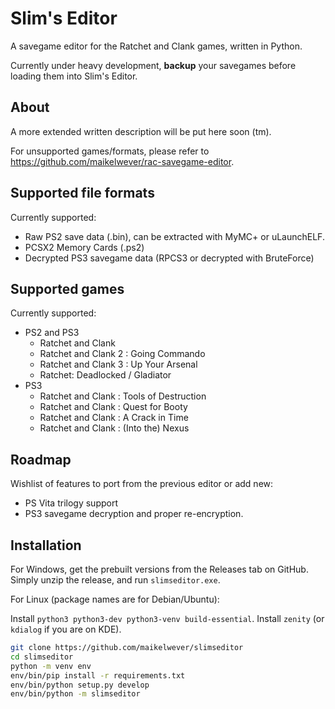 Slim's Editor
=============

A savegame editor for the Ratchet and Clank games, written in Python.

Currently under heavy development, **backup** your savegames before loading them into Slim's Editor.


About
-----

A more extended written description will be put here soon (tm).

For unsupported games/formats, please refer to https://github.com/maikelwever/rac-savegame-editor.


Supported file formats
----------------------

Currently supported:

 - Raw PS2 save data (.bin), can be extracted with MyMC+ or uLaunchELF.
 - PCSX2 Memory Cards (.ps2)
 - Decrypted PS3 savegame data (RPCS3 or decrypted with BruteForce)
 
 
Supported games
---------------

Currently supported:

 - PS2 and PS3
   - Ratchet and Clank
   - Ratchet and Clank 2 : Going Commando
   - Ratchet and Clank 3 : Up Your Arsenal
   - Ratchet: Deadlocked / Gladiator
 - PS3
   - Ratchet and Clank : Tools of Destruction
   - Ratchet and Clank : Quest for Booty
   - Ratchet and Clank : A Crack in Time
   - Ratchet and Clank : (Into the) Nexus
   
   
Roadmap
-------

Wishlist of features to port from the previous editor or add new:

 - PS Vita trilogy support
 - PS3 savegame decryption and proper re-encryption.


Installation
------------

For Windows, get the prebuilt versions from the Releases tab on GitHub.
Simply unzip the release, and run `slimseditor.exe`.

For Linux (package names are for Debian/Ubuntu):

Install `python3 python3-dev python3-venv build-essential`. 
Install `zenity` (or `kdialog` if you are on KDE).

```bash
git clone https://github.com/maikelwever/slimseditor
cd slimseditor
python -m venv env
env/bin/pip install -r requirements.txt
env/bin/python setup.py develop
env/bin/python -m slimseditor
```

